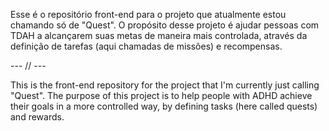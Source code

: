 Esse é o repositório front-end para o projeto que atualmente estou chamando só de "Quest". O propósito desse projeto é ajudar pessoas com TDAH a alcançarem suas metas de maneira mais controlada, através da definição de tarefas (aqui chamadas de missões) e recompensas.

--- // ---

This is the front-end repository for the project that I'm currently just calling "Quest". The purpose of this project is to help people with ADHD achieve their goals in a more controlled way, by defining tasks (here called quests) and rewards.
